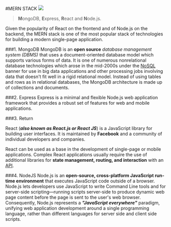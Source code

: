 #MERN STACK
![](https://blog.hyperiondev.com/wp-content/uploads/2018/09/Blog-Article-MERN-Stack.jpg)
> **M**ongoDB, **E**xpress, **R**eact and **N**ode.js.

Given the popularity of React on the frontend and of Node.js on the backend, the MERN stack is one of the most popular stack of technologies for building a modern single-page application.

###1. MongoDB
MongoDB is an **open source** _database management system (DBMS)_ that uses a document-oriented database model which supports various forms of data. It is one of numerous nonrelational database technologies which arose in the mid-2000s under the [NoSQL](https://searchdatamanagement.techtarget.com/definition/NoSQL-Not-Only-SQL) banner for use in big data applications and other processing jobs involving data that doesn't fit well in a rigid relational model. Instead of using tables and rows as in relational databases, the MongoDB architecture is made up of collections and documents.

###2. Express
Express is a minimal and flexible Node.js web application framework that provides a robust set of features for web and mobile applications.

###3. Return

React (_**also known as React.js or React JS**_) is a JavaScript library for building user interfaces. It is maintained by **Facebook** and a community of individual developers and companies.

React can be used as a base in the development of single-page or mobile applications. Complex React applications usually require the use of additional libraries for **state management, routing, and interaction** with an [API](https://en.wikipedia.org/wiki/Application_programming_interface).

###4. NodeJS
Node.js is an **open-source, cross-platform JavaScript run-time environment** that executes JavaScript code outside of a browser. Node.js lets developers use JavaScript to write Command Line tools and for server-side scripting—running scripts server-side to produce dynamic web page content before the page is sent to the user's web browser. Consequently, Node.js represents a **_"JavaScript everywhere"_** paradigm, unifying web application development around a single programming language, rather than different languages for server side and client side scripts.